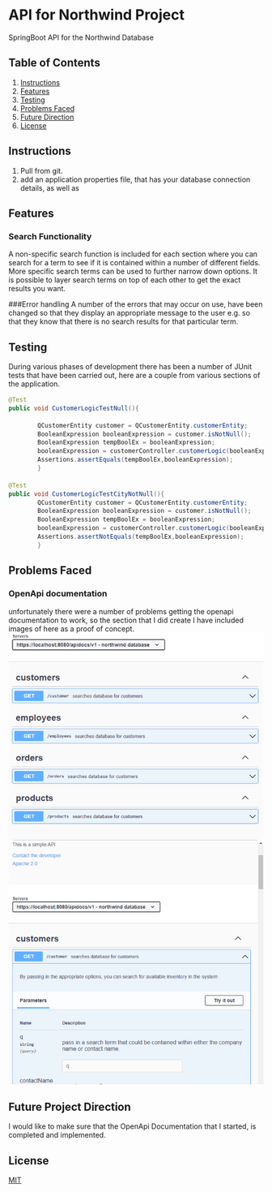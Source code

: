 # API for Northwind Project

SpringBoot API for the Northwind Database
## Table of Contents

1. [Instructions](#instructions)
2. [Features](#features)
3. [Testing](#testing)
4. [Problems Faced](#problems)
5. [Future Direction](#future)
6. [License](#license)


## Instructions<a name="instructions"><a/>
1. Pull from git.
2. add an application properties file, that has your database connection details, as well as 

## Features <a name="features"><a/>
### Search Functionality
A non-specific search function is included for each section where you can search for a term to see if it is contained within a number of different fields.
More specific search terms can be used to further narrow down options.
It is possible to layer search terms on top of each other to get the exact results you want.

###Error handling
A number of the errors that may occur on use, have been changed so that they display an appropriate message to the user e.g. so that they know that there is no search results for that particular term.


## Testing <a name="testing"><a/>

During various phases of development there has been a number of JUnit tests that have been carried out, here are a couple from various sections of the application.

```java
@Test
public void CustomerLogicTestNull(){

        QCustomerEntity customer = QCustomerEntity.customerEntity;
        BooleanExpression booleanExpression = customer.isNotNull();
        BooleanExpression tempBoolEx = booleanExpression;
        booleanExpression = customerController.customerLogic(booleanExpression,customer,null,null,null,null,null);
        Assertions.assertEquals(tempBoolEx,booleanExpression);
        }

@Test
public void CustomerLogicTestCityNotNull(){
        QCustomerEntity customer = QCustomerEntity.customerEntity;
        BooleanExpression booleanExpression = customer.isNotNull();
        BooleanExpression tempBoolEx = booleanExpression;
        booleanExpression = customerController.customerLogic(booleanExpression,customer,"London",null,null,null,null);
        Assertions.assertNotEquals(tempBoolEx,booleanExpression);
        }
```

## Problems Faced<a name="problems"><a/>

### OpenApi documentation
unfortunately there were a number of problems getting the openapi documentation to work, so the section that I did create I have included images of here as a proof of concept.
![img_3.png](img_3.png)
![img_2.png](img_2.png)

## Future Project Direction <a name="future"><a/>
I would like to make sure that the OpenApi Documentation that I started, is completed and implemented.

## License <a name="license"><a/>
[MIT](https://choosealicense.com/licenses/mit/)

